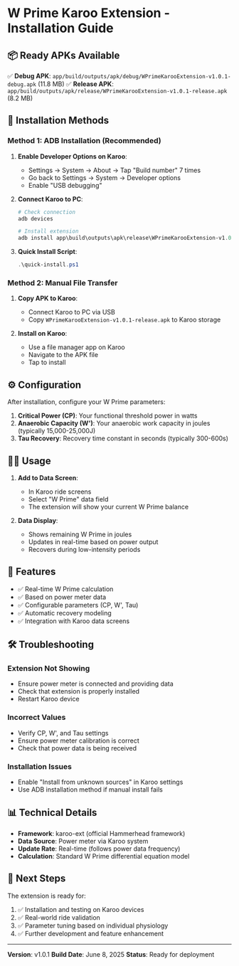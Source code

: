 # W Prime Karoo Extension - Installation Guide

## 📦 Ready APKs Available

✅ **Debug APK**: `app/build/outputs/apk/debug/WPrimeKarooExtension-v1.0.1-debug.apk` (11.8 MB)
✅ **Release APK**: `app/build/outputs/apk/release/WPrimeKarooExtension-v1.0.1-release.apk` (8.2 MB)

## 🚀 Installation Methods

### Method 1: ADB Installation (Recommended)

1. **Enable Developer Options on Karoo**:
   - Settings → System → About → Tap "Build number" 7 times
   - Go back to Settings → System → Developer options
   - Enable "USB debugging"

2. **Connect Karoo to PC**:
   ```powershell
   # Check connection
   adb devices

   # Install extension
   adb install app\build\outputs\apk\release\WPrimeKarooExtension-v1.0.1-release.apk
   ```

3. **Quick Install Script**:
   ```powershell
   .\quick-install.ps1
   ```

### Method 2: Manual File Transfer

1. **Copy APK to Karoo**:
   - Connect Karoo to PC via USB
   - Copy `WPrimeKarooExtension-v1.0.1-release.apk` to Karoo storage

2. **Install on Karoo**:
   - Use a file manager app on Karoo
   - Navigate to the APK file
   - Tap to install

## ⚙️ Configuration

After installation, configure your W Prime parameters:

1. **Critical Power (CP)**: Your functional threshold power in watts
2. **Anaerobic Capacity (W')**: Your anaerobic work capacity in joules (typically 15,000-25,000J)
3. **Tau Recovery**: Recovery time constant in seconds (typically 300-600s)

## 🏃‍♂️ Usage

1. **Add to Data Screen**:
   - In Karoo ride screens
   - Select "W Prime" data field
   - The extension will show your current W Prime balance

2. **Data Display**:
   - Shows remaining W Prime in joules
   - Updates in real-time based on power output
   - Recovers during low-intensity periods

## 🔧 Features

- ✅ Real-time W Prime calculation
- ✅ Based on power meter data
- ✅ Configurable parameters (CP, W', Tau)
- ✅ Automatic recovery modeling
- ✅ Integration with Karoo data screens

## 🛠️ Troubleshooting

### Extension Not Showing
- Ensure power meter is connected and providing data
- Check that extension is properly installed
- Restart Karoo device

### Incorrect Values
- Verify CP, W', and Tau settings
- Ensure power meter calibration is correct
- Check that power data is being received

### Installation Issues
- Enable "Install from unknown sources" in Karoo settings
- Use ADB installation method if manual install fails

## 📊 Technical Details

- **Framework**: karoo-ext (official Hammerhead framework)
- **Data Source**: Power meter via Karoo system
- **Update Rate**: Real-time (follows power data frequency)
- **Calculation**: Standard W Prime differential equation model

## 🎯 Next Steps

The extension is ready for:
1. ✅ Installation and testing on Karoo devices
2. ✅ Real-world ride validation
3. ✅ Parameter tuning based on individual physiology
4. ✅ Further development and feature enhancement

---

**Version**: v1.0.1
**Build Date**: June 8, 2025
**Status**: Ready for deployment
